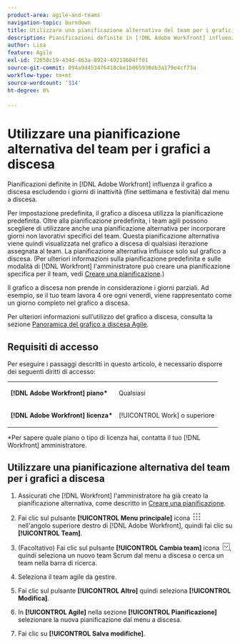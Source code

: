 ```yaml
---
product-area: agile-and-teams
navigation-topic: burndown
title: Utilizzare una pianificazione alternativa del team per i grafici a discesa
description: Pianificazioni definite in [!DNL Adobe Workfront] influenza il grafico a discesa escludendo i giorni di inattività (fine settimana e festività) dal menu a discesa.
author: Lisa
feature: Agile
exl-id: 72650c19-434d-463a-8924-49219604ff01
source-git-commit: 094a9d453476418cbe1b065930eb3a179e4cf73a
workflow-type: tm+mt
source-wordcount: '314'
ht-degree: 0%

---
```


# Utilizzare una pianificazione alternativa del team per i grafici a discesa

Pianificazioni definite in [!DNL Adobe Workfront] influenza il grafico a discesa escludendo i giorni di inattività (fine settimana e festività) dal menu a discesa.

Per impostazione predefinita, il grafico a discesa utilizza la pianificazione predefinita. Oltre alla pianificazione predefinita, i team agili possono scegliere di utilizzare anche una pianificazione alternativa per incorporare giorni non lavorativi specifici del team. Questa pianificazione alternativa viene quindi visualizzata nel grafico a discesa di qualsiasi iterazione assegnata al team. La pianificazione alternativa influisce solo sul grafico a discesa. (Per ulteriori informazioni sulla pianificazione predefinita e sulle modalità di [!DNL Workfront] l&#39;amministratore può creare una pianificazione specifica per il team, vedi [Creare una pianificazione](../../../administration-and-setup/set-up-workfront/configure-timesheets-schedules/create-schedules.md).)

Il grafico a discesa non prende in considerazione i giorni parziali. Ad esempio, se il tuo team lavora 4 ore ogni venerdì, viene rappresentato come un giorno completo nel grafico a discesa.

Per ulteriori informazioni sull’utilizzo del grafico a discesa, consulta la sezione [Panoramica del grafico a discesa Agile](../../../agile/use-scrum-in-an-agile-team/burndown/burndown-chart-overview.md).

## Requisiti di accesso

Per eseguire i passaggi descritti in questo articolo, è necessario disporre dei seguenti diritti di accesso:

<table style="table-layout:auto"> 
 <col> 
 </col> 
 <col> 
 </col> 
 <tbody> 
  <tr> 
   <td role="rowheader"><strong>[!DNL Adobe Workfront] piano*</strong></td> 
   <td> <p>Qualsiasi</p> </td> 
  </tr> 
  <tr> 
   <td role="rowheader"><strong>[!DNL Adobe Workfront] licenza*</strong></td> 
   <td> <p>[!UICONTROL Work] o superiore</p> </td> 
  </tr> 
 </tbody> 
</table>

&#42;Per sapere quale piano o tipo di licenza hai, contatta il tuo [!DNL Workfront] amministratore.

## Utilizzare una pianificazione alternativa del team per i grafici a discesa

1. Assicurati che [!DNL Workfront] l&#39;amministratore ha già creato la pianificazione alternativa, come descritto in [Creare una pianificazione](../../../administration-and-setup/set-up-workfront/configure-timesheets-schedules/create-schedules.md).
1. Fai clic sul pulsante **[!UICONTROL Menu principale]** icona ![](assets/main-menu-icon.png) nell&#39;angolo superiore destro di [!DNL Adobe Workfront], quindi fai clic su **[!UICONTROL Team]**.

1. (Facoltativo) Fai clic sul pulsante **[!UICONTROL Cambia team]** icona ![Icona Cambia team](assets/switch-team-icon.png), quindi seleziona un nuovo team Scrum dal menu a discesa o cerca un team nella barra di ricerca.

1. Seleziona il team agile da gestire.
1. Fai clic sul pulsante **[!UICONTROL Altro]** quindi seleziona **[!UICONTROL Modifica]**.

1. In **[!UICONTROL Agile]** nella sezione **[!UICONTROL Pianificazione]** selezionare la nuova pianificazione dal menu a discesa.

1. Fai clic su **[!UICONTROL Salva modifiche]**.
